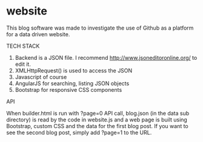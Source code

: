 # website
This blog software was made to investigate the use of Github as a platform for a data driven website. 

TECH STACK

1. Backend is a JSON file. I recommend http://www.jsoneditoronline.org/ to edit it.
2. XMLHttpRequest() is used to access the JSON
2. Javascript of course
3. AngularJS for searching, listing JSON objects
4. Bootstrap for responsive CSS components

API

When builder.html is run with ?page=0 API call, blog.json (in the data sub directory) is read by the code in website.js and a web page is built using Bootstrap, custom CSS and the data for the first blog post. If you want to see the second blog post, simply add ?page=1 to the URL.
